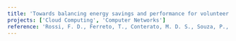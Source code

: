 ```yaml
---
title: 'Towards balancing energy savings and performance for volunteer computing through virtualized approach'
projects: ['Cloud Computing', 'Computer Networks']
reference: 'Rossi, F. D., Ferreto, T., Conterato, M. D. S., Souza, P., Marques, W., Neves Calheiros, R., & Rodrigues, G. D. C. (2019). Towards balancing energy savings and performance for volunteer computing through virtualized approach. In CLOSER 2019: Proceedings of the 9th International Conference on Cloud Computing and Services Science, 2-4 May 2019, Heraklion, Crete, Greece (pp. 422-429).'
---
```

